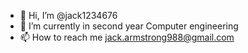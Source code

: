 - 👋 Hi, I’m @jack1234676
- 🌱 I’m currently in second year Computer engineering
- 📫 How to reach me 
jack.armstrong988@gmail.com

<!---
jack1234676/jack1234676 is a ✨ special ✨ repository because its `README.md` (this file) appears on your GitHub profile.
You can click the Preview link to take a look at your changes.
--->
